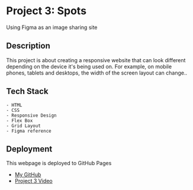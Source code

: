 # Project 3: Spots

Using Figma as an image sharing site

## Description

This project is about creating a responsive website that can look different depending on the device it's being used on. For example, on mobile phones, tablets and desktops, the width of the screen layout can change..

## Tech Stack

    - HTML
    - CSS
    - Responsive Design
    - Flex Box
    - Grid Layout
    - Figma reference

## Deployment

This webpage is deployed to GitHub Pages

- [My GitHub](https://battousaixpnoi.github.io/se_project_spots)
- [Project 3 Video](https://drive.google.com/file/d/1rdZ_lie4JbiabBiXgTOB2D6JSyJiIWop/view?usp=drive_link)
